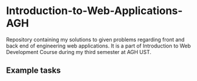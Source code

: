 # Introduction-to-Web-Applications-AGH

Repository containing my solutions to given problems regarding front and back end of engineering web applications.
It is a part of Introduction to Web Development Course during my third semester at AGH UST.

## Example tasks


